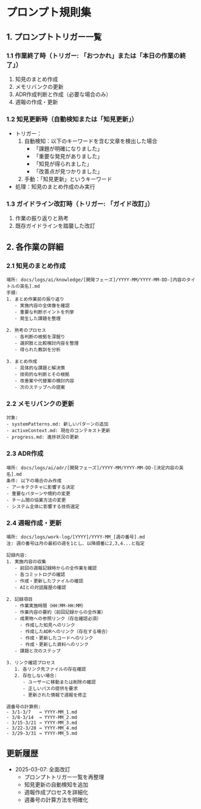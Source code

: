 # プロンプト規則集

## 1. プロンプトトリガー一覧

### 1.1 作業終了時（トリガー: 「おつかれ」または「本日の作業の終了」）
1. 知見のまとめ作成
2. メモリバンクの更新
3. ADR作成判断と作成（必要な場合のみ）
4. 週報の作成・更新

### 1.2 知見更新時（自動検知または「知見更新」）
- トリガー：
  1. 自動検知：以下のキーワードを含む文章を検出した場合
     - 「課題が明確になりました」
     - 「重要な発見がありました」
     - 「知見が得られました」
     - 「改善点が見つかりました」
  2. 手動：「知見更新」というキーワード
- 処理：知見のまとめ作成のみ実行

### 1.3 ガイドライン改訂時（トリガー: 「ガイド改訂」）
1. 作業の振り返りと熟考
2. 既存ガイドラインを踏襲した改訂

## 2. 各作業の詳細

### 2.1 知見のまとめ作成
```
場所: docs/logs/ai/knowledge/[開発フェーズ]/YYYY-MM/YYYY-MM-DD-[内容のタイトルの英名].md
手順:
1. まとめ作業前の振り返り
   - 実施内容の全体像を確認
   - 重要な判断ポイントを列挙
   - 発生した課題を整理

2. 熟考のプロセス
   - 各判断の根拠を深掘り
   - 選択肢と比較検討内容を整理
   - 得られた教訓を分析

3. まとめ作成
   - 具体的な課題と解決策
   - 技術的な判断とその根拠
   - 改善案や代替案の検討内容
   - 次のステップへの提案
```

### 2.2 メモリバンクの更新
```
対象:
- systemPatterns.md: 新しいパターンの追加
- activeContext.md: 現在のコンテキスト更新
- progress.md: 進捗状況の更新
```

### 2.3 ADR作成
```
場所: docs/logs/ai/adr/[開発フェーズ]/YYYY-MM/YYYY-MM-DD-[決定内容の英名].md
条件: 以下の場合のみ作成
- アーキテクチャに影響する決定
- 重要なパターンや規約の変更
- チーム間の協業方法の変更
- システム全体に影響する技術選定
```

### 2.4 週報作成・更新
```
場所: docs/logs/work-log/[YYYY]/YYYY-MM_[週の番号].md
注: 週の番号は月の最初の週を1とし、以降順番に2,3,4...と指定

記録内容:
1. 実施内容の収集
   - 前回の週報記録時からの全作業を確認
   - 各コミットログの確認
   - 作成・更新したファイルの確認
   - AIとの対話履歴の確認

2. 記録項目
   - 作業実施時間（HH:MM-HH:MM）
   - 作業内容の要約（前回記録からの全作業）
   - 成果物への参照リンク（存在確認必須）
     - 作成した知見へのリンク
     - 作成したADRへのリンク（存在する場合）
     - 作成・更新したコードへのリンク
     - 作成・更新した資料へのリンク
   - 課題と次のステップ

3. リンク確認プロセス
   1. 各リンク先ファイルの存在確認
   2. 存在しない場合:
      - ユーザーに移動または削除の確認
      - 正しいパスの提供を要求
      - 更新された情報で週報を修正

週番号の計算例:
- 3/1-3/7   → YYYY-MM_1.md
- 3/8-3/14  → YYYY-MM_2.md
- 3/15-3/21 → YYYY-MM_3.md
- 3/22-3/28 → YYYY-MM_4.md
- 3/29-3/31 → YYYY-MM_5.md
```

## 更新履歴

- 2025-03-07: 全面改訂
  - プロンプトトリガー一覧を再整理
  - 知見更新の自動検知を追加
  - 週報作成プロセスを詳細化
  - 週番号の計算方法を明確化
